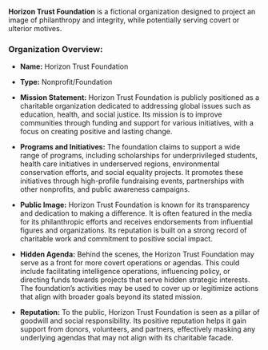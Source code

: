 **Horizon Trust Foundation** is a fictional organization designed to project an image of philanthropy and integrity, while potentially serving covert or ulterior motives.

### **Organization Overview:**

- **Name:** Horizon Trust Foundation

- **Type:** Nonprofit/Foundation

- **Mission Statement:** Horizon Trust Foundation is publicly positioned as a charitable organization dedicated to addressing global issues such as education, health, and social justice. Its mission is to improve communities through funding and support for various initiatives, with a focus on creating positive and lasting change.

- **Programs and Initiatives:** The foundation claims to support a wide range of programs, including scholarships for underprivileged students, health care initiatives in underserved regions, environmental conservation efforts, and social equality projects. It promotes these initiatives through high-profile fundraising events, partnerships with other nonprofits, and public awareness campaigns.

- **Public Image:** Horizon Trust Foundation is known for its transparency and dedication to making a difference. It is often featured in the media for its philanthropic efforts and receives endorsements from influential figures and organizations. Its reputation is built on a strong record of charitable work and commitment to positive social impact.

- **Hidden Agenda:** Behind the scenes, the Horizon Trust Foundation may serve as a front for more covert operations or agendas. This could include facilitating intelligence operations, influencing policy, or directing funds towards projects that serve hidden strategic interests. The foundation’s activities may be used to cover up or legitimize actions that align with broader goals beyond its stated mission.

- **Reputation:** To the public, Horizon Trust Foundation is seen as a pillar of goodwill and social responsibility. Its positive reputation helps it gain support from donors, volunteers, and partners, effectively masking any underlying agendas that may not align with its charitable facade.
